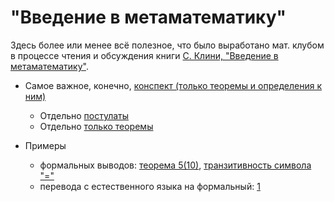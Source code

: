# "Введение в метаматематику"
Здесь более или менее всё полезное, что было выработано мат. клубом в процессе чтения и обсуждения книги [С. Клини, "Введение в метаматематику"](https://bit.ly/3dONPCI).

- Самое важное, конечно, [конспект (только теоремы и определения к ним)](https://github.com/nerdladybug/math_club/blob/main/metamath_intro/metamath_intro_%D1%81.pdf)
	- Отдельно [постулаты](https://github.com/nerdladybug/math_club/blob/main/metamath_intro/postulates.pdf)
	- Отдельно [только теоремы]()

- Примеры 
	- формальных выводов: [теорема 5(10)](https://github.com/nerdladybug/math_club/blob/main/metamath_intro/%D0%BC%D0%B5%D1%82%D0%B0%D0%BC%D0%B0%D1%82%20%D0%B4%D0%BE%D0%BA%D0%B2%D0%BE%20%D1%82%D0%B5%D0%BE%D1%80%D0%B5%D0%BC%D0%B0%205%20%D1%84%D0%BE%D1%80%D0%BC%D1%83%D0%BB%D0%B0%2010.pdf), [транзитивность символа "="](https://github.com/nerdladybug/math_club/blob/main/metamath_intro/%D1%84%D0%BE%D1%80%D0%BC%D0%B0%D0%BB%D1%8C%D0%BD%D1%8B%D0%B9%20%D0%B2%D1%8B%D0%B2%D0%BE%D0%B4%20%D1%82%D1%80%D0%B0%D0%BD%D0%B7%D0%B8%D1%82%D0%B8%D0%B2%D0%BD%D0%BE%D1%81%D1%82%D0%B8%20%D0%B7%D0%BD%D0%B0%D0%BA%D0%B0%20%D1%80%D0%B0%D0%B2%D0%BD%D0%BE.pdf)
	- перевода с естественного языка на формальный: [1](https://github.com/nerdladybug/math_club/blob/main/metamath_intro/%D1%81%D0%B5%D1%85%D0%B4%D0%B5%D0%B2%D1%8F%D1%82%D1%8C%20%D0%BF%D0%B5%D1%80%D0%B5%D0%B2%D0%BE%D0%B4%20%D1%81%20%D0%B5%D1%81%D1%82%D0%B5%D1%81%D1%82%D0%B2%D0%B5%D0%BD%D0%BD%D0%BE%D0%B3%D0%BE%20%D0%BD%D0%B0%20%D1%84%D0%BE%D1%80%D0%BC%D0%B0%D0%BB%D1%8C%D0%BD%D1%8B%D0%B9.pdf)